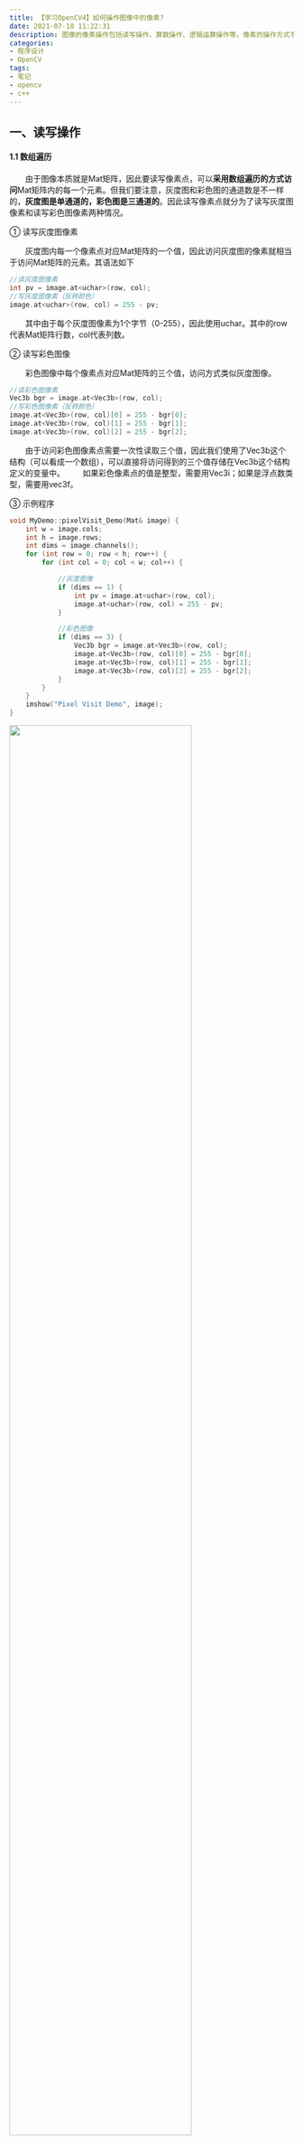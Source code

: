 ```yaml
---
title: 【学习OpenCV4】如何操作图像中的像素?
date: 2021-07-18 11:22:31
description: 图像的像素操作包括读写操作、算数操作、逻辑运算操作等。像素的操作方式不仅多样，对于灰度图的操作和对彩色图的操作也有各自的特点。对像素点的操作可以使我们访问图像的每一个像素点，实现许多意想不到的功能。
categories:
- 程序设计
- OpenCV
tags:
- 笔记
- opencv
- c++
---
```


## 一、读写操作
#### 1.1 数组遍历
&emsp;&emsp;由于图像本质就是Mat矩阵，因此要读写像素点，可以**采用数组遍历的方式访问**Mat矩阵内的每一个元素。但我们要注意，灰度图和彩色图的通道数是不一样的，**灰度图是单通道的，彩色图是三通道的**。因此读写像素点就分为了读写灰度图像素和读写彩色图像素两种情况。

① 读写灰度图像素

&emsp;&emsp;灰度图内每一个像素点对应Mat矩阵的一个值，因此访问灰度图的像素就相当于访问Mat矩阵的元素。其语法如下

```cpp
//读灰度图像素
int pv = image.at<uchar>(row, col);
//写灰度图像素（反转颜色）
image.at<uchar>(row, col) = 255 - pv;
```
&emsp;&emsp;其中由于每个灰度图像素为1个字节（0-255），因此使用uchar。其中的row代表Mat矩阵行数，col代表列数。


② 读写彩色图像

&emsp;&emsp;彩色图像中每个像素点对应Mat矩阵的三个值，访问方式类似灰度图像。
```cpp
//读彩色图像素
Vec3b bgr = image.at<Vec3b>(row, col);
//写彩色图像素（反转颜色）
image.at<Vec3b>(row, col)[0] = 255 - bgr[0];
image.at<Vec3b>(row, col)[1] = 255 - bgr[1];
image.at<Vec3b>(row, col)[2] = 255 - bgr[2];
```
&emsp;&emsp;由于访问彩色图像素点需要一次性读取三个值，因此我们使用了Vec3b这个结构（可以看成一个数组），可以直接将访问得到的三个值存储在Vec3b这个结构定义的变量中。
&emsp;&emsp;如果彩色像素点的值是整型，需要用Vec3i；如果是浮点数类型，需要用vec3f。


③ 示例程序
```cpp
void MyDemo::pixelVisit_Demo(Mat& image) {
	int w = image.cols;
	int h = image.rows;
	int dims = image.channels();
	for (int row = 0; row < h; row++) {
		for (int col = 0; col < w; col++) {

			//灰度图像
			if (dims == 1) {
				int pv = image.at<uchar>(row, col);
				image.at<uchar>(row, col) = 255 - pv;
			}

			//彩色图像
			if (dims == 3) {
				Vec3b bgr = image.at<Vec3b>(row, col);
				image.at<Vec3b>(row, col)[0] = 255 - bgr[0];
				image.at<Vec3b>(row, col)[1] = 255 - bgr[1];
				image.at<Vec3b>(row, col)[2] = 255 - bgr[2];
			}
		}
	}
	imshow("Pixel Visit Demo", image);
}
```
<img src="https://img-blog.csdnimg.cn/20210718091652147.png?x-oss-process=image/watermark,type_ZmFuZ3poZW5naGVpdGk,shadow_10,text_SGFsZi1BIFN0dWRpbw==,size_16,color_FFFFFF,t_70#pic_center" width="80%">

#### 1.2 指针遍历
&emsp;&emsp;指针遍历的原理与数组遍历类似。定义一个指针指向当前行的首地址，然后利用此指针即可遍历访问本行所有像素点。

```cpp
void MyDemo::pixelVisit_Demo(Mat& image) {
	int w = image.cols;
	int h = image.rows;
	int dims = image.channels();
	for (int row = 0; row < h; row++) {
		uchar* current_row = image.ptr<uchar>(row);
		for (int col = 0; col < w; col++) {

			//灰度图像
			if (dims == 1) {
				*current_row++ = 255 - *current_row;
			}

			//彩色图像
			if (dims == 3) {
				*current_row++ = 255 - *current_row;
				*current_row++ = 255 - *current_row;
				*current_row++ = 255 - *current_row;
			}
		}
	}
	imshow("Pixel Visit Demo", image);
}
```
其中`current_row`随着循环的进行指向每一行的首地址。
`*current_row++ = 255 - *current_row;`是指将 current_row 指向的值（灰度图的像素点或彩色图像素点的一个通道）色彩反转，然后令指针+1，使其指向下一个像素或像素的下一个通道。

## 二、算术操作

#### 2.1 像素的
&emsp;&emsp;对一个图像Mat矩阵可以直接进行加减乘除（注意彩色图加法需要Scalar），**加减法处理的结果就是增大/减小图像的亮度，乘除法同理**，但要注意在处理时可能会使像素值**超出(0~255)的范围，可以使用saturate_cast函数进行截断**。


```cpp
//image * m -> dst
void MyDemo::operators_Demo(Mat& image) {
	Mat m = Mat::zeros(image.size(), image.type());
	m = Scalar(20, 20, 20);
	Mat dst = Mat::zeros(image.size(), image.type());
	
	int w = image.cols;
	int h = image.rows;
	int dims = image.channels();

	for (int row = 0; row < h; row++) {
		for (int col = 0; col < w; col++) {

			//灰度图像
			if (dims == 1) {
				int pv = image.at<uchar>(row, col);
				image.at<uchar>(row, col) = 255 - pv;
			}

			//彩色图像
			if (dims == 3) {
				Vec3b p1 = image.at<Vec3b>(row, col);
				Vec3b p2 = m.at<Vec3b>(row, col);
				dst.at<Vec3b>(row, col)[0] = saturate_cast<uchar>(p1[0] * p2[0]);
				dst.at<Vec3b>(row, col)[1] = saturate_cast<uchar>(p1[1] * p2[1]);
				dst.at<Vec3b>(row, col)[2] = saturate_cast<uchar>(p1[2] * p2[2]);
			}
		}
	}
	imshow("operator",dst);
}
```
<img src="https://img-blog.csdnimg.cn/20210718102155704.png?x-oss-process=image/watermark,type_ZmFuZ3poZW5naGVpdGk,shadow_10,text_SGFsZi1BIFN0dWRpbw==,size_16,color_FFFFFF,t_70#pic_center" width="60%">

#### 2.2 图像算术操作API
| 功能 | 函数                          |
| ---- | ----------------------------- |
| 加法 | add(img1, img2, imgout);      |
| 减法 | subtract(img1, img2, imgout); |
| 乘法 | multiply(img1, img2, imgout); |
| 除法 | divide(img1, img2, imgout);   |
```cpp
void MyDemo::operators_Demo(Mat& image) {
	Mat dst = Mat::zeros(image.size(), image.type());
	Mat m = Mat::zeros(image.size(), image.type());
	m = Scalar(20, 20, 20);

	//add(image, m, dst);
	//subtract(image, m, dst);
	multiply(image, m, dst);
	//divide(image, m, dst);

	imshow("operator",dst);

}
```

## 三、逻辑操作
#### 3.1 基本知识—真值表
| A    | B    | 与   | 或   | 异或 |
| ---- | ---- | ---- | ---- | ---- |
| 0    | 0    | 0    | 0    | 0    |
| 1    | 0    | 0    | 1    | 1    |
| 0    | 1    | 0    | 1    | 1    |
| 1    | 1    | 1    | 1    | 0    |

#### 3.2 画个矩形
&emsp;&emsp;为了更直观的显示像素逻辑运算的结果，我们可以画两个矩形，让两个矩形的相交区域进行逻辑运算。
&emsp;&emsp;画矩形方法很简单，只需要先创建一个空白图像，然后调用rectangle函数就可以。
```cpp
rectangle(m1, Rect(50, 50, 80, 80), Scalar(255, 255, 0), -1, LINE_8, 0);
rectangle(被处理图像, 左上点坐标, 颜色, 线宽, 线型, 坐标点的小数点位数);
```
示例程序如下：
```cpp
void MyDemo::bitWise_Demo(Mat& image) {
	Mat m1 = Mat::zeros(Size(256, 256), CV_8UC3);
	Mat m2 = Mat::zeros(Size(256, 256), CV_8UC3);
	rectangle(m1, Rect(50, 50, 80, 80), Scalar(255, 255, 0), -1, LINE_8, 0);
	rectangle(m2, Rect(100, 100, 80, 80), Scalar(0, 255, 255), -1, LINE_8, 0);
	imshow("m1", m1);
	imshow("m2", m2);
}
```

#### 3.3 逻辑运算
| 运算 | 函数                      |
| ---- | ------------------------- |
| 与   | bitwise_and(m1, m2, dst); |
| 或   | bitwise_or(m1, m2, dst);  |
| 非   | bitwise_not(m1, dst);     |
| 异或 | bitwise_xor(m1, m2, dst); |

以“与”操作为例，试验代码如下：
```cpp
void MyDemo::bitWise_Demo(Mat& image) {
	Mat m1 = Mat::zeros(Size(256, 256), CV_8UC3);
	Mat m2 = Mat::zeros(Size(256, 256), CV_8UC3);
	rectangle(m1, Rect(50, 50, 80, 80), Scalar(255, 255, 0), -1, LINE_8, 0);
	rectangle(m2, Rect(100, 100, 80, 80), Scalar(0, 255, 255), -1, LINE_8, 0);
	imshow("m1", m1);
	imshow("m2", m2);
	Mat dst;
	bitwise_and(m1, m2, dst);
	imshow("bitWise", dst);
}
```
| 区域     | 颜色                |
| -------- | ------------------- |
| 背景     | Scalar(0, 0, 0)     |
| 矩形1    | Scalar(255, 255, 0) |
| 矩形2    | Scalar(0, 255, 255) |
| 相交区域 | Scalar(0, 255, 0)   |
| 其他区域 | Scalar(0, 0, 0)     |
<img src="https://img-blog.csdnimg.cn/20210718110408134.png?x-oss-process=image/watermark,type_ZmFuZ3poZW5naGVpdGk,shadow_10,text_SGFsZi1BIFN0dWRpbw==,size_16,color_FFFFFF,t_70#pic_center" width="80%">
&emsp;&emsp;
&emsp;&emsp;其他的“或”、“非”、“异或”操作类似，有兴趣的可以自己尝试。